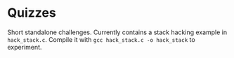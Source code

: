 # Quizzes

Short standalone challenges. Currently contains a stack hacking example in `hack_stack.c`.
Compile it with `gcc hack_stack.c -o hack_stack` to experiment.
